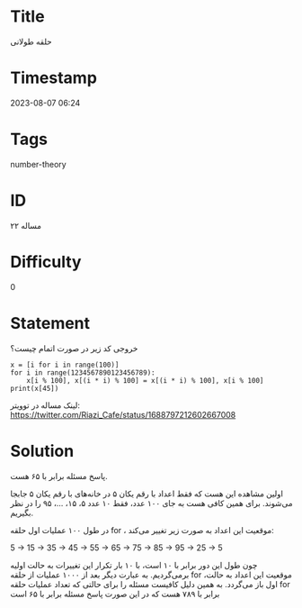 # Title
حلقه طولانی
# Timestamp
2023-08-07 06:24
# Tags
number-theory
# ID
مساله ۲۲
# Difficulty
0
# Statement
خروجی کد زیر در صورت اتمام چیست؟

```
x = [i for i in range(100)]
for i in range(1234567890123456789):
    x[i % 100], x[(i * i) % 100] = x[(i * i) % 100], x[i % 100]
print(x[45])
```

لینک مساله در توویتر: https://twitter.com/Riazi_Cafe/status/1688797212602667008

# Solution

پاسخ مسئله برابر با ۶۵ هست.

اولین مشاهده این هست که فقط اعداد با رقم یکان ۵ در خانه‌های با رقم یکان ۵ جابجا می‌شوند. برای همین کافی هست به جای ۱۰۰ عدد، فقط ۱۰ عدد ۵، ۱۵، …، ۹۵ را در نظر بگیریم.

در طول ۱۰۰ عملیات اول حلقه for ، موقعیت این اعداد به صورت زیر تغییر می‌کند:

5 -> 15 -> 35 -> 45 -> 55 -> 65 -> 75 -> 85 -> 95 -> 25 -> 5

چون طول این دور برابر با ۱۰ است، با ۱۰ بار تکرار این تغییرات به حالت اولیه برمی‌گردیم. به عبارت دیگر بعد از ۱۰۰۰ عملیات از حلقه for ،‌موقعیت این اعداد به حالت اول باز می‌گردد. به همین دلیل کافیست مسئله را برای حالتی که تعداد عملیات حلقه for برابر با ۷۸۹ هست  که در این صورت پاسخ مسئله برابر با ۶۵ است

